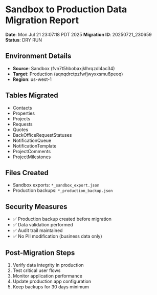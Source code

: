 # Sandbox to Production Data Migration Report

**Date**: Mon Jul 21 23:07:18 PDT 2025
**Migration ID**: 20250721_230659
**Status**: DRY RUN

## Environment Details
- **Source**: Sandbox (fvn7t5hbobaxjklhrqzdl4ac34)
- **Target**: Production (aqnqdrctpzfwfjwyxxsmu6peoq)
- **Region**: us-west-1

## Tables Migrated
- Contacts
- Properties
- Projects
- Requests
- Quotes
- BackOfficeRequestStatuses
- NotificationQueue
- NotificationTemplate
- ProjectComments
- ProjectMilestones

## Files Created
- Sandbox exports: `*_sandbox_export.json`
- Production backups: `*_production_backup.json`

## Security Measures
- ✅ Production backup created before migration
- ✅ Data validation performed
- ✅ Audit trail maintained
- ✅ No PII modification (business data only)

## Post-Migration Steps
1. Verify data integrity in production
2. Test critical user flows
3. Monitor application performance  
4. Update production app configuration
5. Keep backups for 30 days minimum

